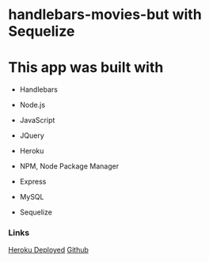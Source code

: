 # handlebars-movies-but with Sequelize

# This app was built with 
  - Handlebars
  + Node.js
  - JavaScript
  + JQuery 
  - Heroku
  + NPM, Node Package Manager
  - Express
  + MySQL
  - Sequelize




### Links
[Heroku Deployed](https://lit-plateau-85669.herokuapp.com/)
[Github](https://github.com/hayjmuir)
